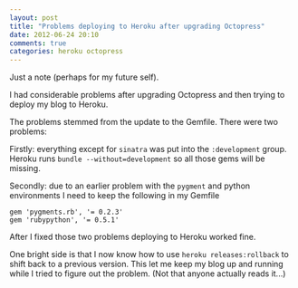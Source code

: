 ```yaml
---
layout: post
title: "Problems deploying to Heroku after upgrading Octopress"
date: 2012-06-24 20:10
comments: true
categories: heroku octopress
---
```


Just a note (perhaps for my future self).

I had considerable problems after upgrading Octopress and then trying
to deploy my blog to Heroku.

The problems stemmed from the update to the Gemfile. There were two problems:

Firstly: everything except for `sinatra` was put into the
`:development` group. Heroku runs `bundle --without=development` so
all those gems will be missing.

Secondly: due to an earlier problem with the `pygment` and python
environments I need to keep the following in my Gemfile

    gem 'pygments.rb', '= 0.2.3'
    gem 'rubypython', '= 0.5.1'
	 
After I fixed those two problems deploying to Heroku worked fine.

One bright side is that I now know how to use `heroku
releases:rollback` to shift back to a previous version. This let me
keep my blog up and running while I tried to figure out the problem.
(Not that anyone actually reads it...)


